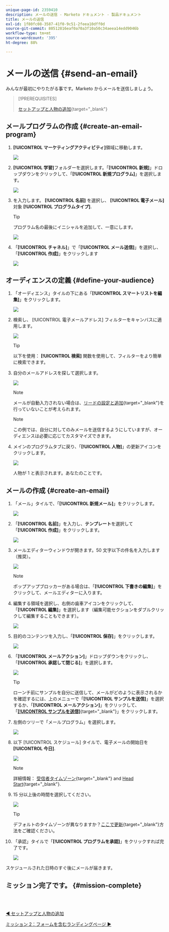 ```yaml
---
unique-page-id: 2359410
description: メールの送信 - Marketo ドキュメント - 製品ドキュメント
title: メールの送信
exl-id: 1f80fc08-3587-41f0-9c51-2feea10dff0d
source-git-commit: 80512816eaf0a70a3f10a50c34aeea14edd9046b
workflow-type: tm+mt
source-wordcount: '395'
ht-degree: 88%

---
```


# メールの送信 {#send-an-email}

みんなが最初にやりたがる事です。Marketo からメールを送信しましょう。

>[!PREREQUISITES]
>
>[セットアップと人物の追加](/help/marketo/getting-started/quick-wins/get-set-up-and-add-a-person.md){target="_blank"}

## メールプログラムの作成 {#create-an-email-program}

1. **[!UICONTROL マーケティングアクティビティ]**&#x200B;領域に移動します。

   ![](assets/send-an-email-1.png)

1. **[!UICONTROL 学習]**&#x200B;フォルダーを選択します。「**[!UICONTROL 新規]**」ドロップダウンをクリックして、「**[!UICONTROL 新規プログラム]**」を選択します。

   ![](assets/send-an-email-2.png)

1. を入力します。 **[!UICONTROL 名前]** を選択し、 **[!UICONTROL 電子メール]** 対象 **[!UICONTROL プログラムタイプ]**.

   >[!TIP]
   >
   >プログラム名の最後にイニシャルを追加して、一意にします。

   ![](assets/send-an-email-3.png)

1. 「**[!UICONTROL チャネル]**」で「**[!UICONTROL メール送信]**」を選択し、「**[!UICONTROL 作成]**」をクリックします

   ![](assets/send-an-email-4.png)

## オーディエンスの定義 {#define-your-audience}

1. 「オーディエンス」タイルの下にある「**[!UICONTROL スマートリストを編集]**」をクリックします。

   ![](assets/send-an-email-5.png)

1. 検索し、 [!UICONTROL 電子メールアドレス] フィルターをキャンバスに適用します。

   ![](assets/send-an-email-6.png)

   >[!TIP]
   >
   >以下を使用： **[!UICONTROL 検索]** 関数を使用して、フィルターをより簡単に検索できます。

1. 自分のメールアドレスを探して選択します。

   ![](assets/send-an-email-7.png)

   >[!NOTE]
   >
   >メールが自動入力されない場合は、[リードの設定と追加](/help/marketo/getting-started/quick-wins/get-set-up-and-add-a-person.md){target="_blank"}を行っていないことが考えられます。

   >[!NOTE]
   >
   >この例では、自分に対してのみメールを送信するようにしていますが、オーディエンスは必要に応じてカスタマイズできます。

1. メインのプログラムタブに戻り、「**[!UICONTROL 人物]**」の更新アイコンをクリックします。

   ![](assets/send-an-email-8.png)

   人物が 1 と表示されます。あなたのことです。

## メールの作成 {#create-an-email}

1. 「メール」タイルで、「**[!UICONTROL 新規メール]**」をクリックします。

   ![](assets/send-an-email-9.png)

1. 「**[!UICONTROL 名前]**」を入力し、**テンプレート**&#x200B;を選択して「**[!UICONTROL 作成]**」をクリックします。

   ![](assets/send-an-email-10.png)

1. メールエディターウィンドウが開きます。50 文字以下の件名を入力します（推奨）。

   ![](assets/send-an-email-11.png)

   >[!NOTE]
   >
   >ポップアップブロッカーがある場合は、「**[!UICONTROL 下書きの編集]**」をクリックして、メールエディターに入ります。

1. 編集する領域を選択し、右側の歯車アイコンをクリックして、「**[!UICONTROL 編集]**」を選択します（編集可能セクションをダブルクリックして編集することもできます）。

   ![](assets/send-an-email-12.png)

1. 目的のコンテンツを入力し、「**[!UICONTROL 保存]**」をクリックします。

   ![](assets/send-an-email-13.png)

1. 「**[!UICONTROL メールアクション]**」ドロップダウンをクリックし、「**[!UICONTROL 承認して閉じる]**」を選択します。

   ![](assets/send-an-email-14.png)

   >[!TIP]
   >
   >ローンチ前にサンプルを自分に送信して、メールがどのように表示されるかを確認するには、上のメニューで「**[!UICONTROL サンプルを送信]**」を選択するか、「**[!UICONTROL メールアクション]**」をクリックして、「[**[!UICONTROL サンプルを送信]**](/help/marketo/product-docs/email-marketing/general/creating-an-email/send-a-sample-email.md){target="_blank"}」をクリックします。

1. 左側のツリーで「メールプログラム」を選択します。

   ![](assets/send-an-email-15.png)

1. 以下 [!UICONTROL スケジュール] タイルで、電子メールの開始日を **[!UICONTROL 今日]**.

   ![](assets/send-an-email-16.png)

   >[!NOTE]
   >
   >詳細情報： [受信者タイムゾーン](/help/marketo/product-docs/email-marketing/email-programs/email-program-actions/scheduling-with-recipient-time-zone/schedule-email-programs-with-recipient-time-zone.md){target="_blank"} and [Head Start](/help/marketo/product-docs/email-marketing/email-programs/email-program-actions/head-start-for-email-programs.md){target="_blank"}.

1. 15 分以上後の時間を選択してください。

   ![](assets/send-an-email-17.png)

   >[!TIP]
   >
   >デフォルトのタイムゾーンが異なりますか？[ここで更新](/help/marketo/product-docs/administration/settings/select-your-language-locale-and-time-zone.md){target="_blank"}方法をご確認ください。

1. 「承認」タイルで「**[!UICONTROL プログラムを承認]**」をクリックすれば完了です。

   ![](assets/send-an-email-18.png)

スケジュールされた日時のすぐ後にメールが届きます。

## ミッション完了です。 {#mission-complete}

<br> 

[◄ セットアップと人物の追加](/help/marketo/getting-started/quick-wins/get-set-up-and-add-a-person.md)

[ミッション 2：フォームを含むランディングページ ►](/help/marketo/getting-started/quick-wins/landing-page-with-a-form.md)
